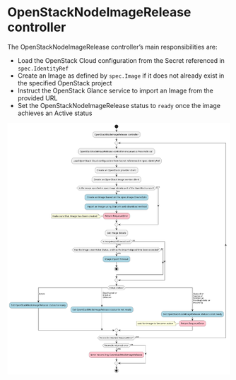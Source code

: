 # OpenStackNodeImageRelease controller

The OpenStackNodeImageRelease controller’s main responsibilities are:
- Load the OpenStack Cloud configuration from the Secret referenced in `spec.IdentityRef`
- Create an Image as defined by `spec.Image` if it does not already exist in the specified OpenStack project
- Instruct the OpenStack Glance service to import an Image from the provided URL
- Set the OpenStackNodeImageRelease status to `ready` once the image achieves an Active status

![OSNIR controller](./images/openstacknodeimagerelease-controller.png "OSNIR controller")
